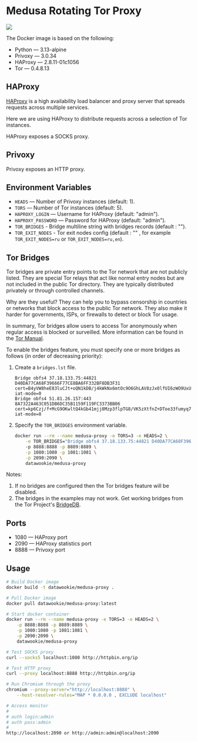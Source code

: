 # Medusa Rotating Tor Proxy

<img src="medusa-banner.webp">

The Docker image is based on the following:

- Python — 3.13-alpine
- Privoxy — 3.0.34
- HAProxy — 2.8.11-01c1056
- Tor — 0.4.8.13

## HAProxy

[HAProxy](https://www.haproxy.com/) is a high availability load balancer and proxy server that spreads requests across multiple services.

Here we are using HAProxy to distribute requests across a selection of Tor instances.

HAProxy exposes a SOCKS proxy.

## Privoxy

Privoxy exposes an HTTP proxy.

## Environment Variables

- `HEADS` — Number of Privoxy instances (default: 1).
- `TORS` — Number of Tor instances (default: 5).
- `HAPROXY_LOGIN` — Username for HAProxy (default: "admin").
- `HAPROXY_PASSWORD` — Password for HAProxy (default: "admin").
- `TOR_BRIDGES` - Bridge multiline string with bridges records (default : "").
- `TOR_EXIT_NODES` - Tor exit nodes config (default : "" , for example `TOR_EXIT_NODES=ru` or `TOR_EXIT_NODES=ru,en`).

## Tor Bridges

Tor bridges are private entry points to the Tor network that are not publicly listed. They are special Tor relays that act like normal entry nodes but are not included in the public Tor directory. They are typically distributed privately or through controlled channels.

Why are they useful? They can help you to bypass censorship in countries or networks that block access to the public Tor network. They also make it harder for governments, ISPs, or firewalls to detect or block Tor usage.

In summary, Tor bridges allow users to access Tor anonymously when regular access is blocked or surveilled. More information can be found in the [Tor Manual](https://torproject.github.io/manual/bridges/).

To enable the bridges feature, you must specify one or more bridges as follows (in order of decreasing priority):

1. Create a `bridges.lst` file.

    ```
    Bridge obfs4 37.18.133.75:44821 D40DA77CA68F39666F77CE8BA6FF332BF8DB3F31 cert=B4yVW8heE83luCJt+oQN1kDB/j4kWkNx6mtOc9O6GhLAV8zJx0lfUI6zWO9UxUoV5PX/Zw iat-mode=0
    Bridge obfs4 51.81.26.157:443 8A7322A463C051DB6DC35B1159F119FC3373BB06 cert=kp6Czj/f+McG9OKwltQ4kGb41mjj8Mzp3flpTG8/VK5zXtfnZ+DToe33fumyq7Yq7WnbGA iat-mode=0
    ```

2. Specify the `TOR_BRIDGES` environment variable.

    ```bash
    docker run --rm --name medusa-proxy -e TORS=3 -e HEADS=2 \
        -e TOR_BRIDGES="Bridge obfs4 37.18.133.75:44821 D40DA77CA68F39666F77CE8BA6FF332BF8DB3F31 cert=B4yVW8heE83luCJt+oQN1kDB/j4kWkNx6mtOc9O6GhLAV8zJx0lfUI6zWO9UxUoV5PX/Zw iat-mode=0,Bridge obfs4 51.81.26.157:443 8A7322A463C051DB6DC35B1159F119FC3373BB06 cert=kp6Czj/f+McG9OKwltQ4kGb41mjj8Mzp3flpTG8/VK5zXtfnZ+DToe33fumyq7Yq7WnbGA iat-mode=0"
        -p 8888:8888 -p 8889:8889 \
        -p 1080:1080 -p 1081:1081 \
        -p 2090:2090 \
        datawookie/medusa-proxy
    ```

Notes:

1. If no bridges are configured then the Tor bridges feature will be disabled.
2. The bridges in the examples may not work. Get working bridges from the Tor Project's [BridgeDB](https://bridges.torproject.org/options).

## Ports

- 1080 — HAProxy port
- 2090 — HAProxy statistics port
- 8888 — Privoxy port

## Usage

```bash
# Build Docker image
docker build -t datawookie/medusa-proxy .

# Pull Docker image
docker pull datawookie/medusa-proxy:latest

# Start docker container
docker run --rm --name medusa-proxy -e TORS=3 -e HEADS=2 \
    -p 8888:8888 -p 8889:8889 \
    -p 1080:1080 -p 1081:1081 \
    -p 2090:2090 \
    datawookie/medusa-proxy

# Test SOCKS proxy
curl --socks5 localhost:1080 http://httpbin.org/ip

# Test HTTP proxy
curl --proxy localhost:8888 http://httpbin.org/ip

# Run Chromium through the proxy
chromium --proxy-server="http://localhost:8888" \
    --host-resolver-rules="MAP * 0.0.0.0 , EXCLUDE localhost"

# Access monitor
#
# auth login:admin
# auth pass:admin
#
http://localhost:2090 or http://admin:admin@localhost:2090
```
